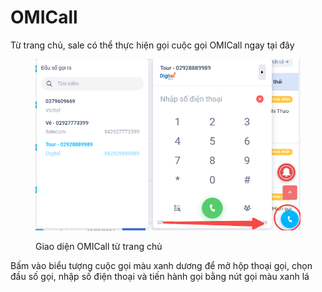 # OMICall

Từ trang chủ, sale có thể thực hiện gọi cuộc gọi OMICall ngay tại  đây



<figure><img src="../../.gitbook/assets/image (18).png" alt=""><figcaption><p>Giao diện OMICall từ trang chủ</p></figcaption></figure>

Bấm vào biểu tượng cuộc gọi màu xanh dương để mở hộp thoại gọi, chọn đầu số gọi, nhập số điện thoại và tiến hành gọi bằng nút gọi màu xanh lá
